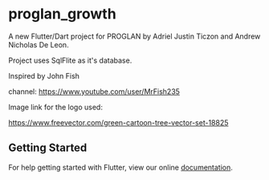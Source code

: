 # proglan_growth

A new Flutter/Dart project for PROGLAN by Adriel Justin Ticzon and Andrew Nicholas De Leon.

Project uses SqlFlite as it's database.

Inspired by John Fish

channel: https://www.youtube.com/user/MrFish235

Image link for the logo used:

https://www.freevector.com/green-cartoon-tree-vector-set-18825


## Getting Started

For help getting started with Flutter, view our online
[documentation](https://flutter.io/).
